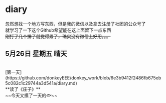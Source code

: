# diary
忽然想找一个地方写东西，但是我的微信以及拿去注册了社团的公众号了
<br>
就学习了一下这个Github希望能在这上面留下一点东西
<br>
~~刚打了几个排子就觉得累了，确实没有微信上好用。。。~~
<br>
## 5月26日 星期五 晴天
<br>
[第一天](https://github.com/donkeyEEE/donkey_work/blob/6e3b9412f2486fb675eb5c082c1c29744a3d541a/diary.md)
<br>
**读了《庄子》**
<br>
~~今天又摸了一天的🐟~~
<br>


